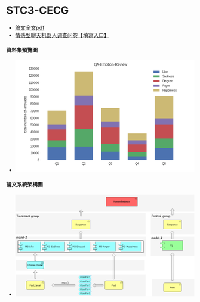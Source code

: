 # STC3-CECG
* [論文全文pdf](https://github.com/a362758199/STC3-CECG/blob/master/%E9%9B%A2%E6%A0%A1%E7%89%88%E8%AB%96%E6%96%87%E6%9C%AC%E6%96%87627.pdf)
* [情感型聊天机器人调查问卷【填寫入口】](https://docs.google.com/forms/d/e/1FAIpQLSc1oNbpzHLD4xNwdjNIHjc63ZCseXR9jTyYFLQfcycAfscXiA/viewform?usp=sf_link)

#### 資料集預覽圖
* ![image](https://github.com/a362758199/STC3-CECG/blob/master/charts/%E8%B5%84%E6%96%99%E9%9B%86%E9%A2%84%E8%A7%88.PNG)

#### 論文系統架構圖
* ![image](https://github.com/a362758199/STC3-CECG/blob/master/charts/%E4%B8%AD%E4%B8%80%E8%AB%96%E6%96%87%E7%B3%BB%E7%B5%B1%E6%9E%B6%E6%A7%8B%E5%9C%96.png)
